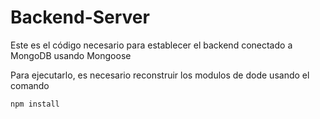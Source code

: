 # Backend-Server

Este es el código necesario para establecer el backend conectado a MongoDB usando Mongoose

Para ejecutarlo, es necesario reconstruir los modulos de dode usando el comando
```
npm install
```

